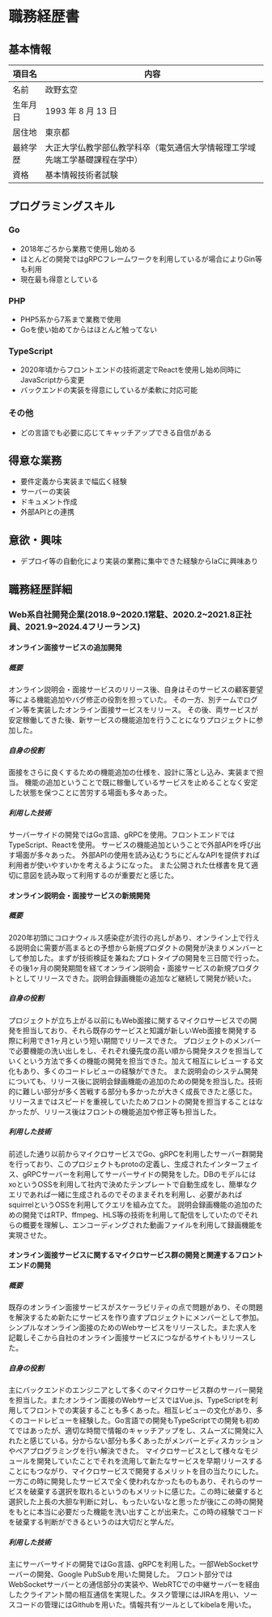 # 職務経歴書

## 基本情報

|項目名|内容|
|----|----|
|名前|政野玄空|
|生年月日|1993 年 8 月 13 日|
|居住地|東京都|
|最終学歴|大正大学仏教学部仏教学科卒（電気通信大学情報理工学域先端工学基礎課程在学中）|
|資格|基本情報技術者試験|

## プログラミングスキル
### Go 
- 2018年ごろから業務で使用し始める
- ほとんどの開発ではgRPCフレームワークを利用しているが場合によりGin等も利用
- 現在最も得意としている

### PHP
- PHP5系から7系まで業務で使用
- Goを使い始めてからはほとんど触ってない

### TypeScript
- 2020年頃からフロントエンドの技術選定でReactを使用し始め同時にJavaScriptから変更
- バックエンドの実装を得意にしているが柔軟に対応可能

### その他
- どの言語でも必要に応じてキャッチアップできる自信がある
## 得意な業務
- 要件定義から実装まで幅広く経験
- サーバーの実装
- ドキュメント作成
- 外部APIとの連携

## 意欲・興味
- デプロイ等の自動化により実装の業務に集中できた経験からIaCに興味あり

## 職務経歴詳細
### Web系自社開発企業(2018.9~2020.1常駐、2020.2~2021.8正社員、2021.9~2024.4フリーランス)

#### オンライン面接サービスの追加開発

##### 概要
オンライン説明会・面接サービスのリリース後、自身はそのサービスの顧客要望等による機能追加やバグ修正の役割を担っていた。
その一方、別チームでログイン等を実装したオンライン面接サービスをリリース。
その後、両サービスが安定稼働してきた後、新サービスの機能追加を行うことになりプロジェクトに参加した。

##### 自身の役割
面接をさらに良くするための機能追加の仕様を、設計に落とし込み、実装まで担当。
機能の追加ということで既に稼働しているサービスを止めることなく安定した状態を保つことに苦労する場面も多々あった。

##### 利用した技術
サーバーサイドの開発ではGo言語、gRPCを使用。フロントエンドではTypeScript、Reactを使用。
サービスの機能追加ということで外部APIを呼び出す場面が多々あった。
外部APIの使用を読み込むうちにどんなAPIを提供すれば利用者が使いやすいかを考えるようになった。
また公開された仕様書を見て適切に意図を読み取って利用するのが重要だと感じた。
#### オンライン説明会・面接サービスの新規開発

##### 概要
2020年初頭にコロナウィルス感染症が流行の兆しがあり、オンライン上で行える説明会に需要が高まるとの予想から新規プロダクトの開発が決まりメンバーとして参加した。まずが技術検証を兼ねたプロトタイプの開発を三日間で行った。その後1ヶ月の開発期間を経てオンライン説明会・面接サービスの新規プロダクトとしてリリースできた。説明会録画機能の追加など継続して開発が続いた。

##### 自身の役割
プロジェクトが立ち上がる以前にもWeb面接に関するマイクロサービスでの開発を担当しており、それら既存のサービスと知識が新しいWeb面接を開発する際に利用でき1ヶ月という短い期間でリリースできた。
プロジェクトのメンバーで必要機能の洗い出しをし、それぞれ優先度の高い順から開発タスクを担当していくという方法で多くの機能の開発を担当できた。加えて相互にレビューする文化もあり、多くのコードレビューの経験ができた。
また説明会のシステム開発についても、リリース後に説明会録画機能の追加のための開発を担当した。技術的に難しい部分が多く苦戦する部分も多かったが大きく成長できたと感じた。
リリースまではスピードを重視していたためフロントの開発を担当することはなかったが、リリース後はフロントの機能追加や修正等も担当した。

##### 利用した技術
前述した通り以前からマイクロサービスでGo、gRPCを利用したサーバー群開発を行っており、このプロジェクトもprotoの定義し、生成されたインターフェイス、gRPCサーバーを利用してサーバーサイドの開発をした。DBのモデルにはxoというOSSを利用して社内で決めたテンプレートで自動生成をし、簡単なクエリであれば一緒に生成されるのでそのままそれを利用し、必要があればsquirrelというOSSを利用してクエリを組み立てた。
説明会録画機能の追加のための開発ではRTP、ffmpeg、HLS等の技術を利用して配信をしていたのでそれらの概要を理解し、エンコーディングされた動画ファイルを利用して録画機能を実現させた。

#### オンライン面接サービスに関するマイクロサービス群の開発と関連するフロントエンドの開発

##### 概要
既存のオンライン面接サービスがスケーラビリティの点で問題があり、その問題を解決するため新たにサービスを作り直すプロジェクトにメンバーとして参加。シンプルなオンライン面接のためのWebサービスをリリースした。また求人を記載しそこから自社のオンライン面接サービスにつながるサイトもリリースした。

##### 自身の役割
主にバックエンドのエンジニアとして多くのマイクロサービス群のサーバー開発を担当した。またオンライン面接のWebサービスではVue.js、TypeScriptを利用してフロントでの実装することも多くあった。相互レビューの文化があり、多くのコードレビューを経験した。Go言語での開発もTypeScriptでの開発も初めてではあったが、適切な時間で情報のキャッチアップをし、スムーズに開発に入れたと感じている。分からない部分も多くあったがメンバーとディスカッションやペアプログラミングを行い解決できた。
マイクロサービスとして様々なモジュールを開発していたことでそれを流用して新たなサービスを早期リリースすることにもつながり、マイクロサービスで開発するメリットを目の当たりにした。一方この時に開発したサービスで全く使われなかったものもあり、それらのサービスを破棄する選択を取れるというのもメリットに感じた。この時に破棄すると選択した上長の大胆な判断に対し、もったいないなと思ったが後にこの時の開発をもとに本当に必要だった機能を洗い出すことが出来た。この時の経験でコードを破棄する判断ができるというのは大切だと学んだ。

##### 利用した技術
主にサーバーサイドの開発ではGo言語、gRPCを利用した。一部WebSocketサーバーの開発、Google PubSubを用いた開発した。
フロント部分ではWebSocketサーバーとの通信部分の実装や、WebRTCでの中継サーバーを経由したクライアント間の相互通信を実現した。タスク管理にはJIRAを用い、ソースコードの管理にはGithubを用いた。情報共有ツールとしてkibelaを用いた。